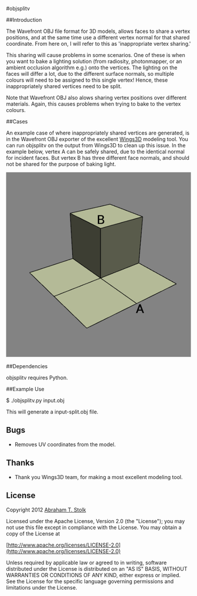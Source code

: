 #objsplitv

##Introduction

The Wavefront OBJ file format for 3D models, allows faces to share a vertex positions, and at the same time use a different vertex normal for that shared coordinate.
From here on, I will refer to this as 'inappropriate vertex sharing.'

This sharing will cause problems in some scenarios.
One of these is when you want to bake a lighting solution (from radiosity, photonmapper, or an ambient occlusion algorithm e.g.) onto the vertices.
The lighting on the faces will differ a lot, due to the different surface normals, so multiple colours will need to be assigned to this single vertex!
Hence, these inappropriately shared vertices need to be split.

Note that Wavefront OBJ also alows sharing vertex positions over different materials. 
Again, this causes problems when trying to bake to the vertex colours.

##Cases

An example case of where inappropriately shared vertices are generated, is in the Wavefront OBJ exporter of the excellent [Wings3D](http://www.wings3d.com) modeling tool.
You can run objsplitv on the output from Wings3D to clean up this issue.
In the example below, vertex A can be safely shared, due to the identical normal for incident faces.
But vertex B has three different face normals, and should not be shared for the purpose of baking light.

![Sample](doc/sharing.png "Sample of appropriate (A) and inappropriate (B) sharing of vertex coordinates.")

##Dependencies

objsplitv requires Python.

##Example Use

$ ./objsplitv.py input.obj

This will generate a input-split.obj file.

## Bugs

* Removes UV coordinates from the model.

## Thanks

* Thank you Wings3D team, for making a most excellent modeling tool.

## License

Copyright 2012 [Abraham T. Stolk](http://stolk.org)

   Licensed under the Apache License, Version 2.0 (the "License");
   you may not use this file except in compliance with the License.
   You may obtain a copy of the License at

   [http://www.apache.org/licenses/LICENSE-2.0](http://www.apache.org/licenses/LICENSE-2.0)

   Unless required by applicable law or agreed to in writing, software
   distributed under the License is distributed on an "AS IS" BASIS,
   WITHOUT WARRANTIES OR CONDITIONS OF ANY KIND, either express or implied.
   See the License for the specific language governing permissions and
   limitations under the License.
